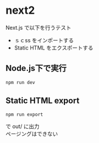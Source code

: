 
# next2

Next.js で以下を行うテスト
* ｓｃss をインポートする
* Static HTML をエクスポートする

## Node.js下で実行

    npm run dev

## Static HTML export

    npm run export

で out/ に出力  
ページングはできない
